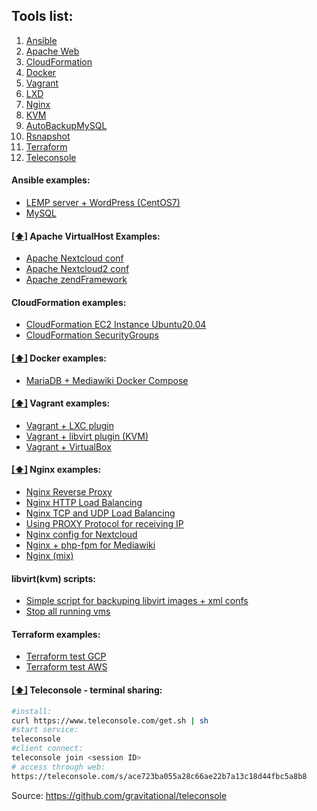 
## <a name='toc'>Tools list:</a>

  1. [Ansible](#ansible)
  1. [Apache Web](#apache)
  1. [CloudFormation](#cloudFormation)
  1. [Docker](#docker)
  1. [Vagrant](#vagrant)
  1. [LXD](LXD.md)
  1. [Nginx](#nginx)
  1. [KVM](#kvm)
  1. [AutoBackupMySQL](/autobackupmysql.sh)
  1. [Rsnapshot](rsnapshot.conf)
  1. [Terraform](#terraform)
  1. [Teleconsole](#teleconsole)


#### <a name='ansible'>Ansible examples:</a>

* [LEMP server + WordPress (CentOS7)](/ansible/LEMP-server-wordpress/)
* [MySQL](/ansible/mysql-test.yml)


#### [[⬆]](#toc) <a name='apache'>Apache VirtualHost Examples:</a>

* [Apache Nextcloud conf](/apache/nextcloud.conf)
* [Apache Nextcloud2 conf](/apache/nextcloudSimple.conf)
* [Apache zendFramework](/apache/zendFramework.conf)


#### <a name='cloudFormation'>CloudFormation examples:</a>

* [CloudFormation EC2 Instance Ubuntu20.04](/cloudFormation/ec2-ubuntu20.yml)
* [CloudFormation SecurityGroups](/cloudFormation/ec2-securityGroup.yml)


#### [[⬆]](#toc) <a name='docker'>Docker examples:</a>

* [MariaDB + Mediawiki Docker Compose](/docker/docker-compose_mediawiki.yml)


#### [[⬆]](#toc) <a name='vagrant'>Vagrant examples:</a>

* [Vagrant + LXC plugin](/vagrant/vagrant-lxc/Vagrantfile)
* [Vagrant + libvirt plugin (KVM)](/vagrant/vagrant-kvm/Vagrantfile)
* [Vagrant + VirtualBox](/vagrant/vagrant-virtualbox/Vagrantfile)


#### [[⬆]](#toc) <a name='nginx'>Nginx examples:</a>

* [Nginx Reverse Proxy](/nginx/reverse-proxy.conf)
* [Nginx HTTP Load Balancing](/nginx/load-balancer-http.conf)
* [Nginx TCP and UDP Load Balancing](/nginx/load-balancer-tcp.conf)
* [Using PROXY Protocol for receiving IP](/nginx/proxy-protocol.conf)
* [Nginx config for Nextcloud](/nginx/nextcloud.conf)
* [Nginx + php-fpm for Mediawiki](/nginx/mediawiki.conf)
* [Nginx (mix)](/nginx/nginx.conf)


#### <a name='kvm'>libvirt(kvm) scripts:</a>

* [Simple script for backuping libvirt images + xml confs](/kvm/libvirt-backup.sh)
* [Stop all running vms](/kvm/vms-stop.sh)


#### <a name='terraform'>Terraform examples:</a>

* [Terraform test GCP](/terraform/googleStart.tf)
* [Terraform test AWS](/terraform/awsStart.tf)


#### [[⬆]](#toc) <a name='teleconsole'>Teleconsole - terminal sharing:</a>
```bash
#install:
curl https://www.teleconsole.com/get.sh | sh
#start service:
teleconsole
#client connect:
teleconsole join <session ID> 
# access through web:
https://teleconsole.com/s/ace723ba055a28c66ae22b7a13c18d44fbc5a8b8 
```
Source: https://github.com/gravitational/teleconsole
